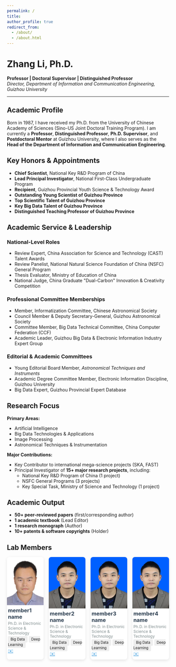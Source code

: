 ```yaml
---
permalink: /
title: 
author_profile: true
redirect_from: 
  - /about/
  - /about.html
---
```

# Zhang Li, Ph.D.  
**Professor | Doctoral Supervisor | Distinguished Professor**  
*Director, Department of Information and Communication Engineering, Guizhou University*  

---

## Academic Profile  
Born in 1987, I have received my Ph.D. from the University of Chinese Academy of Sciences (Sino-US Joint Doctoral Training Program). I am currently a **Professor**, **Distinguished Professor**, **Ph.D. Supervisor**, and **Postdoctoral Mentor** at Guizhou University, where I also serves as the **Head of the Department of Information and Communication Engineering**.  

## Key Honors & Appointments  
- **Chief Scientist**, National Key R&D Program of China  
- **Lead Principal Investigator**, National First-Class Undergraduate Program  
- **Recipient**, Guizhou Provincial Youth Science & Technology Award  
- **Outstanding Young Scientist of Guizhou Province**  
- **Top Scientific Talent of Guizhou Province**  
- **Key Big Data Talent of Guizhou Province**  
- **Distinguished Teaching Professor of Guizhou Province**  

## Academic Service & Leadership  
### National-Level Roles  
- Review Expert, China Association for Science and Technology (CAST) Talent Awards  
- Review Panelist, National Natural Science Foundation of China (NSFC) General Program  
- Thesis Evaluator, Ministry of Education of China  
- National Judge, China Graduate "Dual-Carbon" Innovation & Creativity Competition  

### Professional Committee Memberships  
- Member, Informatization Committee, Chinese Astronomical Society  
- Council Member & Deputy Secretary-General, Guizhou Astronomical Society  
- Committee Member, Big Data Technical Committee, China Computer Federation (CCF)  
- Academic Leader, Guizhou Big Data & Electronic Information Industry Expert Group  

### Editorial & Academic Committees  
- Young Editorial Board Member, *Astronomical Techniques and Instruments*  
- Academic Degree Committee Member, Electronic Information Discipline, Guizhou University  
- Big Data Expert, Guizhou Provincial Expert Database  

## Research Focus  
**Primary Areas:**  
- Artificial Intelligence  
- Big Data Technologies & Applications  
- Image Processing  
- Astronomical Techniques & Instrumentation  

**Major Contributions:**  
- Key Contributor to international mega-science projects (SKA, FAST)  
- Principal Investigator of **15+ major research projects**, including:  
  - National Key R&D Program of China (1 project)  
  - NSFC General Programs (3 projects)  
  - Key Special Task, Ministry of Science and Technology (1 project)  

## Academic Output  
- **50+ peer-reviewed papers** (first/corresponding author)  
- **1 academic textbook** (Lead Editor)  
- **1 research monograph** (Author)  
- **10+ patents & software copyrights** (Holder)  

## Lab Members 
<div class="team-gallery" style="
    display: grid;
    grid-template-columns: repeat(auto-fill, minmax(20%, 1fr));
    gap: 1rem;
    margin: 1rem 0;
">

<!-- Member 1 -->
<div class="member-card" style="
    background: white;
    border-radius: 8px;
    overflow: hidden;
    box-shadow: 0 3px 10px rgba(0,0,0,0.1);
">
    <img src="./images/zhangli.png" alt="Dr. member1" style="
        width: 100%;
        height: auto;
        object-fit: cover;
    ">
    <div style="padding: 0.2rem;">
        <h3 style="margin: 0 0 0.2rem 0; color: #2c3e50;">member1 name</h3>
        <p style="
            margin: 0;
            color: #7f8c8d;
            font-size: 0.75rem;
        ">Ph.D. in Electronic Science & Technology</p>
		<div style="margin-top: 0.1rem;">
			<span style="background: #eee; padding: 0.2rem 0.5rem; border-radius: 3px; font-size: 0.7rem;">Big Data</span>
			<span style="background: #eee; padding: 0.2rem 0.5rem; border-radius: 3px; font-size: 0.7rem;">Deep Learning</span>
		</div>
        <div style="margin-top: 0.1rem;">
            <a href="mailto:member1@email.com" style="color: #3498db;">✉️</a> &nbsp;
            <!-- <a href="https://scholar.google.com" style="color: #3498db;">📚 Scholar</a>-->
        </div>
    </div>
</div>

<!-- Member 2 -->
<div class="member-card" style="
	background: white;
    border-radius: 8px;
    overflow: hidden;
    box-shadow: 0 3px 10px rgba(0,0,0,0.1);
">
    <img src="./images/zhangliang.jpg" alt="Dr. member2" style="
		width: 100%;
        height: auto;
        object-fit: cover;
	">
    <div style="padding: 0.2rem;">
        <h3 style="margin: 0 0 0.2rem 0; color: #2c3e50;">member2 name</h3>
        <p style="
            margin: 0;
            color: #7f8c8d;
            font-size: 0.75rem;
		">Ph.D. in Electronic Science & Technology</p>
		<div style="margin-top: 0.1rem;">
			<span style="background: #eee; padding: 0.2rem 0.5rem; border-radius: 3px; font-size: 0.7rem;">Big Data</span>
			<span style="background: #eee; padding: 0.2rem 0.5rem; border-radius: 3px; font-size: 0.7rem;">Deep Learning</span>
		</div>
        <div style="margin-top: 0.1rem;">
            <a href="mailto:member2@email.com" style="color: #3498db;">✉️</a> &nbsp;
            <!-- <a href="#" style="color: #3498db;">🌐 Website</a> -->
        </div>
    </div>
</div>

<!-- Member 3 -->
<div class="member-card" style="
	background: white;
    border-radius: 8px;
    overflow: hidden;
    box-shadow: 0 3px 10px rgba(0,0,0,0.1);
">
    <img src="./images/zhangliang.jpg" alt="Dr. member3" style="
		width: 100%;
        height: auto;
        object-fit: cover;
	">
    <div style="padding: 0.2rem;">
        <h3 style="margin: 0 0 0.2rem 0; color: #2c3e50;">member3 name</h3>
        <p style="
            margin: 0;
            color: #7f8c8d;
            font-size: 0.75rem;
		">Ph.D. in Electronic Science & Technology</p>
		<div style="margin-top: 0.1rem;">
			<span style="background: #eee; padding: 0.2rem 0.5rem; border-radius: 3px; font-size: 0.7rem;">Big Data</span>
			<span style="background: #eee; padding: 0.2rem 0.5rem; border-radius: 3px; font-size: 0.7rem;">Deep Learning</span>
		</div>
        <div style="margin-top: 0.1rem;">
            <a href="mailto:member3@email.com" style="color: #3498db;">✉️</a> &nbsp;
        </div>
    </div>
</div>

<!-- Member 4 -->
<div class="member-card" style="
	background: white;
    border-radius: 8px;
    overflow: hidden;
    box-shadow: 0 3px 10px rgba(0,0,0,0.1);
">
    <img src="./images/zhangliang.jpg" alt="Dr. member4" style="
		width: 100%;
        height: auto;
        object-fit: cover;
	">
    <div style="padding: 0.2rem;">
        <h3 style="margin: 0 0 0.2rem 0; color: #2c3e50;">member4 name</h3>
        <p style="
            margin: 0;
            color: #7f8c8d;
            font-size: 0.75rem;
		">Ph.D. in Electronic Science & Technology</p>
		<div style="margin-top: 0.1rem;">
			<span style="background: #eee; padding: 0.2rem 0.5rem; border-radius: 3px; font-size: 0.7rem;">Big Data</span>
			<span style="background: #eee; padding: 0.2rem 0.5rem; border-radius: 3px; font-size: 0.7rem;">Deep Learning</span>
		</div>
        <div style="margin-top: 0.1rem;">
            <a href="mailto:member4@email.com" style="color: #3498db;">✉️</a> &nbsp;
        </div>
    </div>
</div>

<!-- Add more members... -->

</div>


